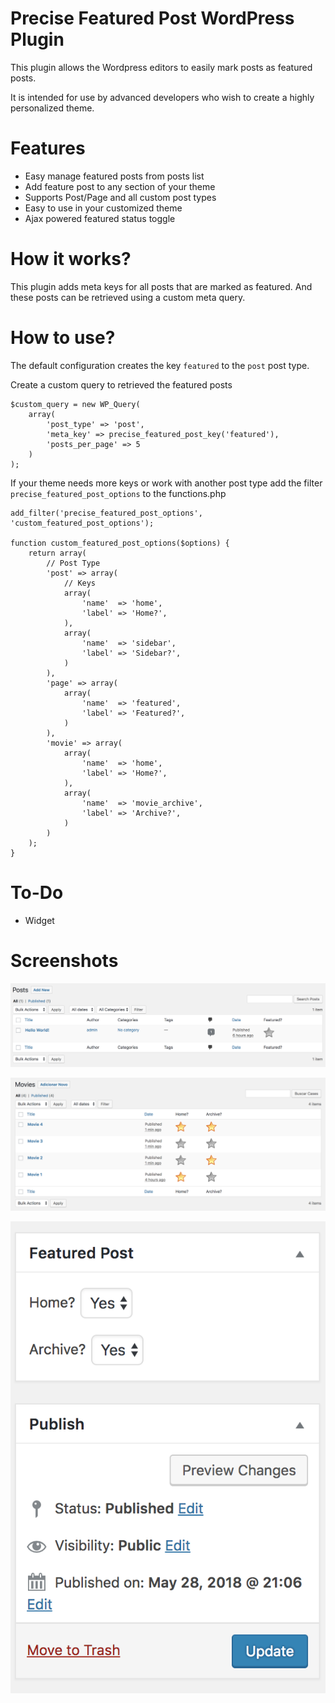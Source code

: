Precise Featured Post WordPress Plugin
=============

This plugin allows the Wordpress editors to easily mark posts as featured posts.

It is intended for use by advanced developers who wish to create a highly personalized theme.

Features
=============

- Easy manage featured posts from posts list
- Add feature post to any section of your theme
- Supports Post/Page and all custom post types
- Easy to use in your customized theme
- Ajax powered featured status toggle

How it works?
=============

This plugin adds meta keys for all posts that are marked as featured. And these posts can be retrieved
using a custom meta query.

How to use?
=============

The default configuration creates the key `featured` to the `post` post type.

Create a custom query to retrieved the featured posts

```
$custom_query = new WP_Query(
    array(
        'post_type' => 'post',
        'meta_key' => precise_featured_post_key('featured'),
        'posts_per_page' => 5
    )
);
```

If your theme needs more keys or work with another post type add the filter 
`precise_featured_post_options` to the functions.php

```
add_filter('precise_featured_post_options', 'custom_featured_post_options');

function custom_featured_post_options($options) {
    return array(
        // Post Type
        'post' => array(
            // Keys
            array(
                'name'  => 'home',
                'label' => 'Home?',
            ),
            array(
                'name'  => 'sidebar',
                'label' => 'Sidebar?',
            )
        ),
        'page' => array(
            array(
                'name'  => 'featured',
                'label' => 'Featured?',
            )
        ),
        'movie' => array(
            array(
                'name'  => 'home',
                'label' => 'Home?',
            ),
            array(
                'name'  => 'movie_archive',
                'label' => 'Archive?',
            )
        )
    );
}
```

To-Do
=============

- Widget


Screenshots
=============

![Post listings](/screenshots/screenshot-1.png?raw=true "Post listings")

![Custom post type listings](/screenshots/screenshot-2.png?raw=true "Custom post type listings")

![Post edit form](/screenshots/screenshot-3.png?raw=true "Post edit form")
